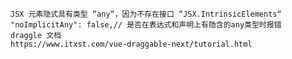     JSX 元素隐式具有类型 “any“，因为不存在接口 “JSX.IntrinsicElements“
    "noImplicitAny": false,// 是否在表达式和声明上有隐含的any类型时报错
    draggle 文档
    https://www.itxst.com/vue-draggable-next/tutorial.html